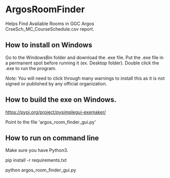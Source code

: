 # ArgosRoomFinder
Helps Find Available Rooms in GGC Argos CrseSch\_MC\_CourseSchedule.csv report.

## How to install on Windows
Go to the WindowsBin folder and download the .exe file. Put the .exe file in a permanent spot before running it (ex. Desktop folder). Double click the .exe to run the program.

_Note:_ You will need to click through many warnings to install this as it is not signed or published by any official organization.

## How to build the exe on Windows.
https://pypi.org/project/pysimplegui-exemaker/

Point to the file 'argos\_room\_finder\_gui.py'

## How to run on command line
Make sure you have Python3.

pip install -r requirements.txt

python argos\_room\_finder\_gui.py

